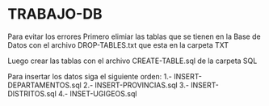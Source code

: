 # TRABAJO-DB

Para evitar los errores
Primero elimiar las tablas que se tienen en la Base de Datos con el 
archivo DROP-TABLES.txt que esta en la carpeta TXT

Luego crear las tablas con el archivo CREATE-TABLE.sql de la carpeta SQL

Para insertar los datos siga el siguiente orden:
  1.- INSERT-DEPARTAMENTOS.sql
  2.- INSERT-PROVINCIAS.sql
  3.- INSERT-DISTRITOS.sql
  4.- INSET-UGIGEOS.sql
